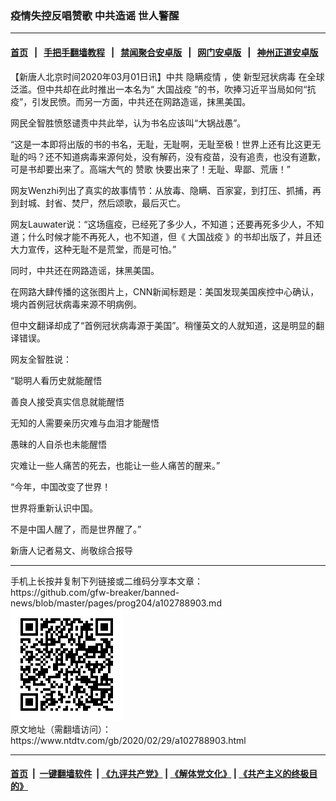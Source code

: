 ### 疫情失控反唱赞歌 中共造谣 世人警醒
------------------------

#### [首页](https://github.com/gfw-breaker/banned-news/blob/master/README.md) &nbsp;&nbsp;|&nbsp;&nbsp; [手把手翻墙教程](https://github.com/gfw-breaker/guides/wiki) &nbsp;&nbsp;|&nbsp;&nbsp; [禁闻聚合安卓版](https://github.com/gfw-breaker/bn-android) &nbsp;&nbsp;|&nbsp;&nbsp; [网门安卓版](https://github.com/oGate2/oGate) &nbsp;&nbsp;|&nbsp;&nbsp; [神州正道安卓版](https://github.com/SzzdOgate/update) 



<div><div class="post_content" itemprop="articleBody">
 <p>
  【新唐人北京时间2020年03月01日讯】中共
  <ok href="https://www.ntdtv.com/gb/隐瞒疫情.htm">
   隐瞒疫情
  </ok>
  ，使
  <ok href="https://www.ntdtv.com/gb/新型冠状病毒.htm">
   新型冠状病毒
  </ok>
  在全球泛滥。但中共却在此时推出一本名为“
  <ok href="https://www.ntdtv.com/gb/大国战疫.htm">
   大国战疫
  </ok>
  ”的书，吹捧习近平当局如何“抗疫”，引发民愤。而另一方面，中共还在网路造谣，抹黑美国。
 </p>
 <p>
  网民全智胜愤怒谴责中共此举，认为书名应该叫“大锅战愚”。
 </p>
 <p>
  “这是一本即将出版的书的书名，无耻，无耻啊，无耻至极！世界上还有比这更无耻的吗？还不知道病毒来源何处，没有解药，没有疫苗，没有追责，也没有道歉，可是书却要出来了。高端大气的
  <ok href="https://www.ntdtv.com/gb/赞歌.htm">
   赞歌
  </ok>
  快要出来了！无耻、卑鄙、荒唐！”
 </p>
 <p>
  网友Wenzhi列出了真实的故事情节：从放毒、隐瞒、百家宴，到打压、抓捕，再到封城、封省、焚尸，然后颂歌，最后灭亡。
 </p>
 <p>
  网友Lauwater说：“这场瘟疫，已经死了多少人，不知道；还要再死多少人，不知道；什么时候才能不再死人，也不知道，但《
  <ok href="https://www.ntdtv.com/gb/大国战疫.htm">
   大国战疫
  </ok>
  》的书却出版了，并且还大力宣传，这种无耻不是荒堂，而是可怕。”
 </p>
 <p>
  同时，中共还在网路造谣，抹黑美国。
 </p>
 <p>
  在网路大肆传播的这张图片上，CNN新闻标题是：美国发现美国疾控中心确认，境内首例冠状病毒来源不明病例。
 </p>
 <p>
  但中文翻译却成了“首例冠状病毒源于美国”。稍懂英文的人就知道，这是明显的翻译错误。
 </p>
 <p>
  网友全智胜说：
 </p>
 <p>
  “聪明人看历史就能醒悟
 </p>
 <p>
  善良人接受真实信息就能醒悟
 </p>
 <p>
  无知的人需要亲历灾难与血泪才能醒悟
 </p>
 <p>
  愚昧的人自杀也未能醒悟
 </p>
 <p>
  灾难让一些人痛苦的死去，也能让一些人痛苦的醒来。”
 </p>
 <p>
  “今年，中国改变了世界！
 </p>
 <p>
  世界将重新认识中国。
 </p>
 <p>
  不是中国人醒了，而是世界醒了。”
 </p>
 <p>
  新唐人记者易文、尚敬综合报导
 </p>
 <div class="single_ad">
 </div>
</div>
</div>
<hr/>
手机上长按并复制下列链接或二维码分享本文章：<br/>
https://github.com/gfw-breaker/banned-news/blob/master/pages/prog204/a102788903.md <br/>
<a href='https://github.com/gfw-breaker/banned-news/blob/master/pages/prog204/a102788903.md'><img src='https://github.com/gfw-breaker/banned-news/blob/master/pages/prog204/a102788903.md.png'/></a> <br/>
原文地址（需翻墙访问）：https://www.ntdtv.com/gb/2020/02/29/a102788903.html


------------------------
#### [首页](https://github.com/gfw-breaker/banned-news/blob/master/README.md) &nbsp;|&nbsp; [一键翻墙软件](https://github.com/gfw-breaker/nogfw/blob/master/README.md) &nbsp;| [《九评共产党》](https://github.com/gfw-breaker/9ping.md/blob/master/README.md#九评之一评共产党是什么) | [《解体党文化》](https://github.com/gfw-breaker/jtdwh.md/blob/master/README.md) | [《共产主义的终极目的》](https://github.com/gfw-breaker/gczydzjmd.md/blob/master/README.md)


<img src='http://gfw-breaker.win/banned-news/pages/prog204/a102788903.md' width='0px' height='0px'/>